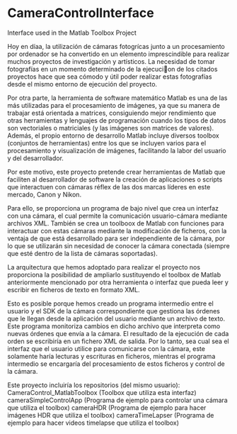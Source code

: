 CameraControlInterface
======================

Interface used in the Matlab Toolbox Project

Hoy en díaa, la utilización de cámaras fotogrícas junto a un procesamiento por ordenador se ha convertido en un elemento imprescindible para realizar muchos proyectos de
investigación y artísticos. La necesidad de tomar fotografías en un momento determinado de la ejecucion de los citados proyectos hace que sea cómodo y útil poder realizar estas
fotografías desde el mismo entorno de ejecución del proyecto.

Por otra parte, la herramienta de software matemático Matlab es una de las más utilizadas para el procesamiento de imágenes, ya que su manera de trabajar está orientada a
matrices, consiguiendo mejor rendimiento que otras herramientas y lenguajes de programación cuando los tipos de datos son vectoriales o matriciales (y las imágenes son matrices de
valores). Además, el propio entorno de desarrollo Matlab incluye diversos toolbox (conjuntos de herramientas) entre los que se incluyen varios para el procesamiento y visualización
de imágenes, facilitando la labor del usuario y del desarrollador.

Por este motivo, este proyecto pretende crear herramientas de Matlab que faciliten al
desarrollador de software la creación de aplicaciones o scripts que interactuen con cámaras réflex de las dos marcas líderes en este mercado, Canon y Nikon.

Para ello, se proporciona un programa de bajo nivel que crea un interfaz con una cámara, el cual permite la comunicación usuario-cámara mediante archivos XML. También se crea
un toolboox de Matlab con funciones para interactuar con estas cámaras mediante la modificación de ficheros, con la ventaja de que está desarrollado para ser independiente de
la cámara, por lo que se utilizarán sin necesidad de conocer la cámara conectada (siempre que esté dentro de la lista de cámaras soportadas).

La arquitectura que hemos adoptado para realizar el proyecto nos proporciona la posibilidad de ampliarlo sustituyendo el toolbox de Matlab anteriormente mencionado por
otra herramienta o interfaz que pueda leer y escribir en ficheros de texto en formato XML.

Esto es posible porque hemos creado un programa intermedio entre el usuario y el SDK de la cámara correspondiente que gestiona las órdenes que le llegan desde la aplicación del
usuario mediante un archivo de texto. Este programa monitoriza cambios en dicho archivo que interpreta como nuevas órdenes que envía a la cámara. El resultado de la ejecución
de cada orden se escribiría en un fichero XML de salida. Por lo tanto, sea cual sea el interfaz que el usuario utilice para comunicarse con la cámara, este solamente haría lecturas
y escrituras en ficheros, mientras el programa intermedio se encargaría del procesamiento de estos ficheros y control de la cámara.

Este proyecto incluiría los repositorios (del mismo usuario):
CameraControl_MatlabToolbox (Toolbox que utiliza esta interfaz)
cameraSimpleControlApp (Programa de ejemplo para controlar una cámara que utiliza el toolbox)
cameraHDR (Programa de ejemplo para hacer imágenes HDR que utiliza el toolbox)
cameraTimeLapser (Programa de ejemplo para hacer videos timelapse que utiliza el toolbox)
